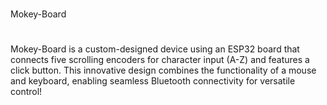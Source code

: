 #
Mokey-Board

#
Mokey-Board is a custom-designed device using an ESP32 board that connects five scrolling encoders for character input (A-Z) and features a click button. This innovative design combines the functionality of a mouse and keyboard, enabling seamless Bluetooth connectivity for versatile control!
